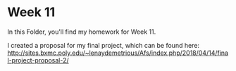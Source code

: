 # Week 11 

In this Folder, you'll find my homework for Week 11. 

I created a proposal for my final project, which can be found here: 
http://sites.bxmc.poly.edu/~lenaydemetrious/Afs/index.php/2018/04/14/final-project-proposal-2/
